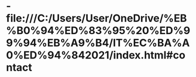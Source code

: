 # -file:///C:/Users/User/OneDrive/%EB%B0%94%ED%83%95%20%ED%99%94%EB%A9%B4/IT%EC%BA%A0%ED%94%842021/index.html#contact

